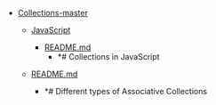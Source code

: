 - <a href = "E:\Node_projects\Node_Way\ArchivTSH_2\ArhivTimur_2\Collections-master\cat.Collections-master\dir.Collections-master.md">Collections-master</a>
    - <a href = "E:\Node_projects\Node_Way\ArchivTSH_2\ArhivTimur_2\Collections-master\JavaScript\cat.JavaScript\dir.JavaScript.md">JavaScript</a>
        - <a href = "E:\Node_projects\Node_Way\ArchivTSH_2\ArhivTimur_2\Collections-master\JavaScript\README.md">README.md</a>
            - *# Collections in JavaScript
    
    - <a href = "E:\Node_projects\Node_Way\ArchivTSH_2\ArhivTimur_2\Collections-master\README.md">README.md</a>
        - *# Different types of Associative Collections
